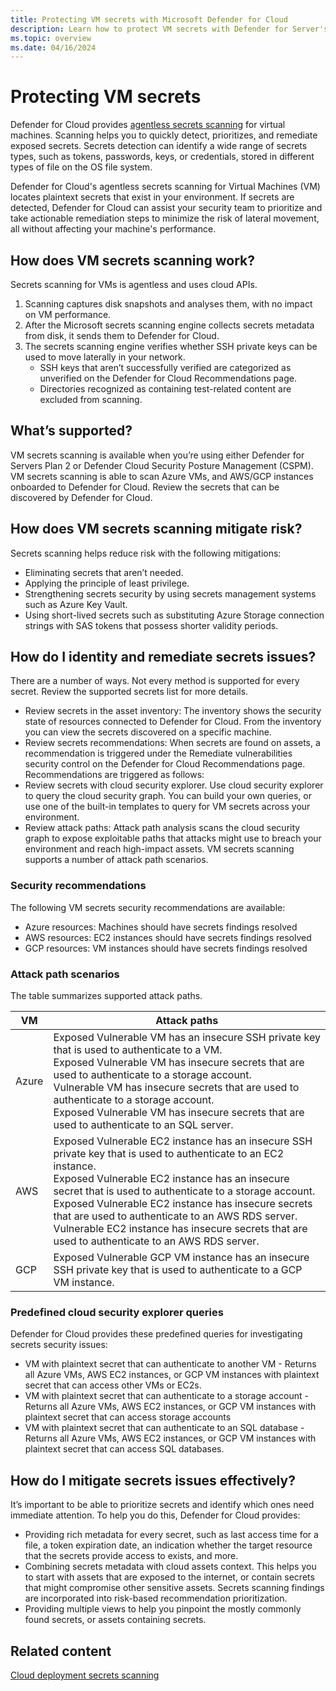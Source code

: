 ```yaml
---
title: Protecting VM secrets with Microsoft Defender for Cloud
description: Learn how to protect VM secrets with Defender for Server's agentless secrets scanning in Microsoft Defender for Cloud.
ms.topic: overview
ms.date: 04/16/2024
---
```



# Protecting VM secrets

Defender for Cloud provides [agentless secrets scanning](secrets-scanning.md) for virtual machines. Scanning helps you to quickly detect, prioritizes, and remediate exposed secrets. Secrets detection can identify a wide range of secrets types, such as tokens, passwords, keys, or credentials, stored in different types of file on the OS file system. 

Defender for Cloud's agentless secrets scanning for Virtual Machines (VM) locates plaintext secrets that exist in your environment. If secrets are detected, Defender for Cloud can assist your security team to prioritize and take actionable remediation steps to minimize the risk of lateral movement, all without affecting your machine's performance.

## How does VM secrets scanning work?

Secrets scanning for VMs is agentless and uses cloud APIs.

1. Scanning captures disk snapshots and analyses them, with no impact on VM performance.
1. After the Microsoft secrets scanning engine collects secrets metadata from disk, it sends them to Defender for Cloud. 
1. The secrets scanning engine verifies whether SSH private keys can be used to move laterally in your network.
    - SSH keys that aren’t successfully verified are categorized as unverified on the Defender for Cloud Recommendations page. 
    - Directories recognized as containing test-related content are excluded from scanning.

## What’s supported?

VM secrets scanning is available when you’re using either Defender for Servers Plan 2 or Defender Cloud Security Posture Management (CSPM). VM secrets scanning is able to scan Azure VMs, and AWS/GCP instances onboarded to Defender for Cloud. Review the secrets that can be discovered by Defender for Cloud.

## How does VM secrets scanning mitigate risk?

Secrets scanning helps reduce risk with the following mitigations:

- Eliminating secrets that aren’t needed.
- Applying the principle of least privilege.
- Strengthening secrets security by using secrets management systems such as Azure Key Vault.
- Using short-lived secrets such as substituting Azure Storage connection strings with SAS tokens that possess shorter validity periods.

## How do I identity and remediate secrets issues?

There are a number of ways. Not every method is supported for every secret. Review the supported secrets list for more details.

- Review secrets in the asset inventory: The inventory shows the security state of resources connected to Defender for Cloud. From the inventory you can view the secrets discovered on a specific machine.
- Review secrets recommendations: When secrets are found on assets, a recommendation is triggered under the Remediate vulnerabilities security control on the Defender for Cloud Recommendations page. Recommendations are triggered as follows:
- Review secrets with cloud security explorer. Use cloud security explorer to query the cloud security graph. You can build your own queries, or use one of the built-in templates to query for VM secrets across your environment.
- Review attack paths: Attack path analysis scans the cloud security graph to expose exploitable paths that attacks might use to breach your environment and reach high-impact assets. VM secrets scanning supports a number of attack path scenarios.
    
### Security recommendations

The following VM secrets security recommendations are available:

- Azure resources: Machines should have secrets findings resolved
- AWS resources: EC2 instances should have secrets findings resolved
- GCP resources: VM instances should have secrets findings resolved


### Attack path scenarios

The table summarizes supported attack paths.

**VM** | **Attack paths**
--- | ---
Azure | Exposed Vulnerable VM has an insecure SSH private key that is used to authenticate to a VM.<br/>Exposed Vulnerable VM has insecure secrets that are used to authenticate to a storage account.<br/>Vulnerable VM has insecure secrets that are used to authenticate to a storage account.<br/>Exposed Vulnerable VM has insecure secrets that are used to authenticate to an SQL server.
AWS | Exposed Vulnerable EC2 instance has an insecure SSH private key that is used to authenticate to an EC2 instance.<br/>Exposed Vulnerable EC2 instance has an insecure secret that is used to authenticate to a storage account.<br/>Exposed Vulnerable EC2 instance has insecure secrets that are used to authenticate to an AWS RDS server.<br/>Vulnerable EC2 instance has insecure secrets that are used to authenticate to an AWS RDS server.
GCP | Exposed Vulnerable GCP VM instance has an insecure SSH private key that is used to authenticate to a GCP VM instance.

### Predefined cloud security explorer queries

Defender for Cloud provides these predefined queries for investigating secrets security issues:

- VM with plaintext secret that can authenticate to another VM - Returns all Azure VMs, AWS EC2 instances, or GCP VM instances with plaintext secret that can access other VMs or EC2s.
- VM with plaintext secret that can authenticate to a storage account - Returns all Azure VMs, AWS EC2 instances, or GCP VM instances with plaintext secret that can access storage accounts
- VM with plaintext secret that can authenticate to an SQL database - Returns all Azure VMs, AWS EC2 instances, or GCP VM instances with plaintext secret that can access SQL databases.


## How do I mitigate secrets issues effectively?

It’s important to be able to prioritize secrets and identify which ones need immediate attention. To help you do this, Defender for Cloud provides:

- Providing rich metadata for every secret, such as last access time for a file, a token expiration date, an indication whether the target resource that the secrets provide access to exists, and more.
- Combining secrets metadata with cloud assets context. This helps you to start with assets that are exposed to the internet, or contain secrets that might compromise other sensitive assets. Secrets scanning findings are incorporated into risk-based recommendation prioritization.
- Providing multiple views to help you pinpoint the mostly commonly found secrets, or assets containing secrets.

## Related content

[Cloud deployment secrets scanning](secrets-scanning-cloud-deployment.md)